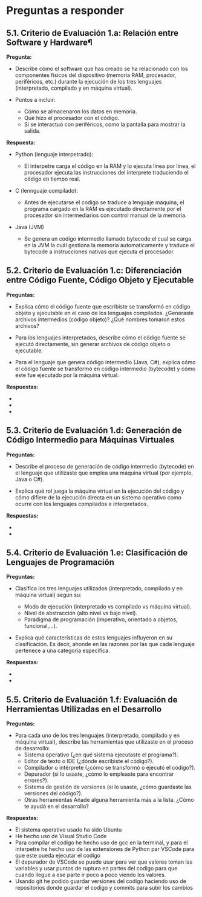 # Preguntas a responder


## 5.1. Criterio de Evaluación 1.a: Relación entre Software y Hardware¶
**Pregunta:**

- Describe cómo el software que has creado se ha relacionado con los componentes físicos del dispositivo (memoria RAM, procesador, periféricos, etc.) durante la ejecución de los tres lenguajes (interpretado, compilado y en máquina virtual).

-   Puntos a incluir:
    - Cómo se almacenaron los datos en memoria.
    - Qué hizo el procesador con el código.
    - Si se interactuó con periféricos, como la pantalla para mostrar la salida.

**Respuesta:**

- Python (lenguaje interpetrado):

    - El interpetre carga el código en la RAM y lo ejecuta linea por linea, el procesador ejecuta las instrucciones del interprete traduciendo el código en tiempo real.

- C (lennguaje compilado):

    - Antes de ejecutarse el codigo se traduce a lenguaje maquina, el programa cargado en la RAM es ejecutado directamente por el procesador sin intermediarios con control manual de la memoria.

- Java (JVM)

    - Se genera un codigo intermedio llamado bytecode el cual se carga en la JVM la cuál gestiona la memoria automaticamente y traduce el bytecode a instrucciones nativas que ejecuta el procesador.


## 5.2. Criterio de Evaluación 1.c: Diferenciación entre Código Fuente, Código Objeto y Ejecutable

**Preguntas:**

- Explica cómo el código fuente que escribiste se transformó en código objeto y ejecutable en el caso de los lenguajes compilados. ¿Generaste archivos intermedios (código objeto)? ¿Qué nombres tomaron estos archivos?

- Para los lenguajes interpretados, describe cómo el código fuente se ejecutó directamente, sin generar archivos de código objeto o ejecutable.

- Para el lenguaje que genera código intermedio (Java, C#), explica cómo el código fuente se transformó en código intermedio (bytecode) y cómo este fue ejecutado por la máquina virtual.

**Respuestas:**

- 

- 

- 

## 5.3. Criterio de Evaluación 1.d: Generación de Código Intermedio para Máquinas Virtuales
**Preguntas:**

- Describe el proceso de generación de código intermedio (bytecode) en el lenguaje que utilizaste que emplea una máquina virtual (por ejemplo, Java o C#).

- Explica qué rol juega la máquina virtual en la ejecución del código y cómo difiere de la ejecución directa en un sistema operativo como ocurre con los lenguajes compilados e interpretados.

**Respuestas:**

- 

- 

## 5.4. Criterio de Evaluación 1.e: Clasificación de Lenguajes de Programación
**Preguntas:**

- Clasifica los tres lenguajes utilizados (interpretado, compilado y en máquina virtual) según su:

    - Modo de ejecución (interpretado vs compilado vs máquina virtual).
    - Nivel de abstracción (alto nivel vs bajo nivel).
    - Paradigma de programación (imperativo, orientado a objetos, funcional,...).

- Explica qué características de estos lenguajes influyeron en su clasificación. Es decir, ahonde en las razones por las que cada lenguaje pertenece a una categoría específica.

**Respuestas:**

- 

- 

## 5.5. Criterio de Evaluación 1.f: Evaluación de Herramientas Utilizadas en el Desarrollo

**Preguntas:**

- Para cada uno de los tres lenguajes (interpretado, compilado y en máquina virtual), describe las herramientas que utilizaste en el proceso de desarrollo:
    - Sistema operativo (¿en qué sistema ejecutaste el programa?).
    - Editor de texto o IDE (¿dónde escribiste el código?).
    - Compilador o intérprete (¿cómo se transformó o ejecutó el código?).
    - Depurador (si lo usaste, ¿cómo lo empleaste para encontrar errores?).
    - Sistema de gestión de versiones (si lo usaste, ¿cómo guardaste las versiones del código?).
    - Otras herramientas Añade alguna herramienta más a la lista. ¿Cómo te ayudó en el desarrollo?

**Respuestas:**

- El sistema operativo usado ha sido Ubuntu
- He hecho uso de Visual Studio Code
- Para compilar el codigo he hecho uso de gcc en la terminal, y para el interpetre he hecho uso de las extensiones de Python par VSCode para que este pueda ejecutar el codigo
- El depurador de VSCode se puede usar para ver que valores toman las variables y usar puntos de ruptura en partes del codigo para que cuando llegue a ese parte ir poco a poco viendo los valores.
- Usando git he podido guardar versiones del codigo haciendo uso de repositorios donde guardar el codigo y commits para subir los cambios